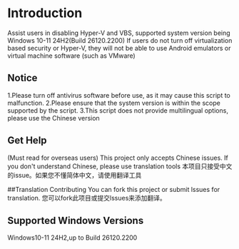 # Introduction
Assist users in disabling Hyper-V and VBS, supported system version being Windows 10-11 24H2(Build 26120.2200)
If users do not turn off virtualization based security or Hyper-V, they will not be able to use Android emulators or virtual machine software (such as VMware)

## Notice

1.Please turn off antivirus software before use, as it may cause this script to malfunction.
2.Please ensure that the system version is within the scope supported by the script.
3.This script does not provide multilingual options, please use the Chinese version

## Get Help
(Must read for overseas users) This project only accepts Chinese issues. If you don't understand Chinese, please use translation tools 本项目只接受中文的issue。如果您不懂简体中文，请使用翻译工具

##Translation Contributing
You can fork this project or submit lssues for translation.  您可以fork此项目或提交lssues来添加翻译。


## Supported Windows Versions
Windows10-11 24H2,up to Build 26120.2200
